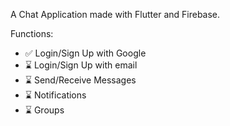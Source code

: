A Chat Application made with Flutter and Firebase.

Functions:
- ✅ Login/Sign Up with Google
- ⌛ Login/Sign Up with email
- ⌛ Send/Receive Messages
- ⌛ Notifications
- ⌛ Groups
